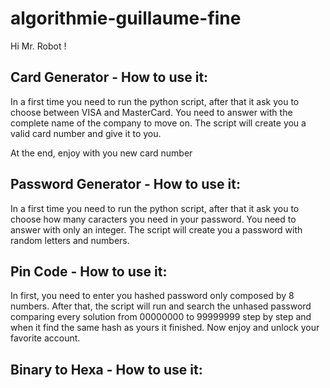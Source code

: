 ﻿# algorithmie-guillaume-fine
Hi Mr. Robot !

## Card Generator - How to use it:

In a first time you need to run the python script, after that it ask you to choose between VISA and MasterCard. You need to answer with the complete name of the company to move on.
The script will create you a valid card number and give it to you.

At the end, enjoy with you new card number

## Password Generator - How to use it:

In a first time you need to run the python script, after that it ask you to choose how many caracters you need in your password. You need to answer with only an integer.
The script will create you a password with random letters and numbers.

## Pin Code - How to use it:

In first, you need to enter you hashed password only composed by 8 numbers. After that, the script will run and search the unhased password comparing every solution from 00000000 to 99999999 step by step and when it find the same hash as yours it finished.
Now enjoy and unlock your favorite account.

## Binary to Hexa - How to use it: